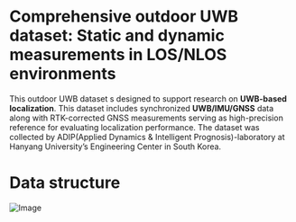 # Comprehensive outdoor UWB dataset: Static and dynamic measurements in LOS/NLOS environments
This outdoor UWB dataset s designed to support research on **UWB-based localization**. This dataset includes synchronized **UWB/IMU/GNSS** data 
along with RTK-corrected GNSS measurements serving as high-precision reference for evaluating localization performance.
The dataset was collected by ADIP(Applied Dynamics & Intelligent Prognosis)-laboratory at Hanyang University’s Engineering Center in South Korea.

# Data structure
![Image](https://github.com/user-attachments/assets/3a01da78-4d55-42c6-92c4-c5e0648f84cb)
